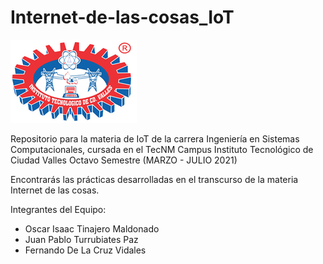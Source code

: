 # Internet-de-las-cosas_IoT

![](https://raw.githubusercontent.com/OscarTinajero117/Internet-de-las-cosas_IoT/master/Imagenes-Tec/Logo-TecValles.png)

Repositorio para la materia de IoT de la carrera Ingeniería en Sistemas Computacionales, cursada en el TecNM Campus Instituto Tecnológico de Ciudad Valles Octavo Semestre (MARZO - JULIO 2021)

Encontrarás las prácticas desarrolladas en el transcurso de la materia Internet de las cosas.

Integrantes del Equipo:
 * Oscar Isaac Tinajero Maldonado
 * Juan Pablo Turrubiates Paz
 * Fernando De La Cruz Vidales
